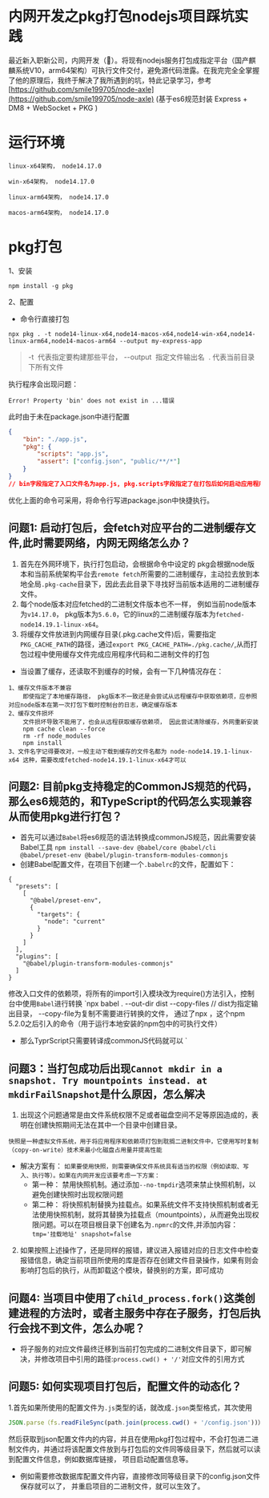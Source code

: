 # 内网开发之pkg打包nodejs项目踩坑实践
最近新入职新公司，内网开发（🫥）。将现有nodejs服务打包成指定平台（国产麒麟系统V10，arm64架构）可执行文件交付，避免源代码泄露。在我完完全全掌握了他的原理后，我终于解决了我所遇到的坑，特此记录学习，参考 [https://github.com/smile199705/node-axle](https://github.com/smile199705/node-axle) (基于es6规范封装 Express + DM8 + WebSocket + PKG )

# 运行环境

`linux-x64架构， node14.17.0`

`win-x64架构， node14.17.0`

`linux-arm64架构， node14.17.0`

`macos-arm64架构， node14.17.0`

# pkg打包

1、安装

`npm install -g pkg`

2、配置

- 命令行直接打包

```shell
npx pkg . -t node14-linux-x64,node14-macos-x64,node14-win-x64,node14-linux-arm64,node14-macos-arm64 --output my-express-app
```

> -t  代表指定要构建那些平台， --output  指定文件输出名  . 代表当前目录下所有文件


执行程序会出现问题：

`Error! Property 'bin' does not exist in ...错误`

此时由于未在package.json中进行配置

```json
{
    "bin": "./app.js",  
    "pkg": {
        "scripts": "app.js",
        "assert": ["config.json", "public/**/*"]
    }
}
// bin字段指定了入口文件名为app.js, pkg.scripts字段指定了在打包后如何启动应用程序, pkg.assert指定那些文件不打包，例如静态文件等。并且配置打包的基础操作有很多种方法，参考官网：https://www.npmjs.com/package/pkg
```

优化上面的命令可采用，将命令行写进package.json中快捷执行。

## 问题1: 启动打包后，会fetch对应平台的二进制缓存文件,此时需要网络，内网无网络怎么办？

1.  首先在外网环境下，执行打包启动，会根据命令中设定的 pkg会根据node版本和当前系统架构平台去`remote fetch`所需要的二进制缓存，主动拉去放到本地全局`.pkg-cache`目录下，因此去此目录下寻找好当前版本适用的二进制缓存文件。 
2.  每个node版本对应fetched的二进制文件版本也不一样， 例如当前node版本为`v14.17.0`， pkg版本为`5.6.0`，它的linux的二进制缓存版本为`fetched-node14.19.1-linux-x64`。 
3.  将缓存文件放进到内网缓存目录(.pkg.cache文件)后，需要指定`PKG_CACHE_PATH`的路径，通过`export PKG_CACHE_PATH=./pkg.cache/`,从而打包过程中使用缓存文件完成应用程序代码和二进制文件的打包 

- 当设置了缓存，还读取不到缓存的时候，会有一下几种情况存在：

```
1、缓存文件版本不兼容
    即使指定了本地缓存路径， pkg版本不一致还是会尝试从远程缓存中获取依赖项，应参照对应node版本在第一次打包下载时控制台的日志，确定缓存版本
2、缓存文件损坏
    文件损坏导致不能用了，也会从远程获取缓存依赖项， 因此尝试清除缓存，外网重新安装
    npm cache clean --force
    rm -rf node_modules
    npm install
3、文件名字记得要改对，一般主动下载到缓存的文件名都为 node-node14.19.1-linux-x64 这种，需要改成fetched-node14.19.1-linux-x64才可以
```

## 问题2: 目前pkg支持稳定的CommonJS规范的代码，那么es6规范的，和TypeScript的代码怎么实现兼容从而使用pkg进行打包？

- 首先可以通过`Babel`将es6规范的语法转换成commonJS规范，因此需要安装Babel工具
`npm install --save-dev @babel/core @babel/cli @babel/preset-env @babel/plugin-transform-modules-commonjs`
- 创建Babel配置文件，在项目下创建一个`.babelrc`的文件，配置如下：

```
{
  "presets": [
    [
      "@babel/preset-env",
      {
        "targets": {
          "node": "current"
        }
      }
    ]
  ],
  "plugins": [
    "@babel/plugin-transform-modules-commonjs"
  ]
}
```

修改入口文件的依赖项，将所有的import引入模块改为require()方法引入，控制台中使用`Babel`进行转换
`npx babel . --out-dir dist --copy-files
// dist为指定输出目录， --copy-file为复制不需要进行转换的文件， 通过了npx ，这个npm 5.2.0之后引入的命令（用于运行本地安装的npm包中的可执行文件）

- 那么TyprScript只需要转译成commonJS代码就可以
`

## 问题3：当打包成功后出现`Cannot mkdir in a snapshot. Try mountpoints instead. at mkdirFailSnapshot`是什么原因，怎么解决

1. 出现这个问题通常是由文件系统权限不足或者磁盘空间不足等原因造成的，表明在创建快照期间无法在其中一个目录中创建目录。

```
快照是一种虚拟文件系统，用于将应用程序和依赖项打包到耽搁二进制文件中，它使用写时复制（copy-on-write）技术来最小化磁盘占用量并提高性能
```

- 解决方案有： `如果要使用快照，则需要确保文件系统具有适当的权限（例如读取、写入、执行等）。如果在内网开发应该要考虑一下方案：` 
   - 第一种： 禁用快照机制。通过添加`--no-tmpdir`选项来禁止快照机制，以避免创建快照时出现权限问题
   - 第二种： 将快照机制替换为挂载点。如果系统文件不支持快照机制或者无法使用快照机制，就将其替换为挂载点（mountpoints），从而避免出现权限问题。可以在项目根目录下创建名为`.npmrc`的文件,并添加内容：`tmp='挂载地址' snapshot=false`

2. 如果按照上述操作了，还是同样的报错，建议进入报错对应的日志文件中检查报错信息，确定当前项目所使用的库是否存在创建文件目录操作，如果有则会影响打包后的执行，从而卸载这个模块，替换别的方案，即可成功

## 问题4: 当项目中使用了`child_process.fork()`这类创建进程的方法时，或者主服务中存在子服务，打包后执行会找不到文件，怎么办呢？

- 将子服务的对应文件最终迁移到当前打包完成的二进制文件目录下，即可解决，并修改项目中引用的路径:`process.cwd() + '/'`对应文件的引用方式

## 问题5: 如何实现项目打包后，配置文件的动态化？

1.首先如果所使用的配置文件为`.js`类型的话，就改成`.json`类型格式，其次使用

```javascript
JSON.parse（fs.readFileSync(path.join(process.cwd() + '/config.json'))）
```

然后获取到json配置文件内的内容，并且在使用pkg打包过程中，不会打包进二进制文件内，并通过将该配置文件放到与打包后的文件同等级目录下，然后就可以读到配置文件信息，例如数据库链接， 项目启动配置信息等。

- 例如需要修改数据库配置文件内容，直接修改同等级目录下的config.json文件保存就可以了， 并重启项目的二进制文件，就可以生效了。

